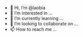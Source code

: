 - 👋 Hi, I’m @laobia
- 👀 I’m interested in ...
- 🌱 I’m currently learning ...
- 💞️ I’m looking to collaborate on ...
- 📫 How to reach me ...

<!---
laobia/laobia is a ✨ special ✨ repository because its `README.md` (this file) appears on your GitHub profile.
You can click the Preview link to take a look at your changes.
--->
